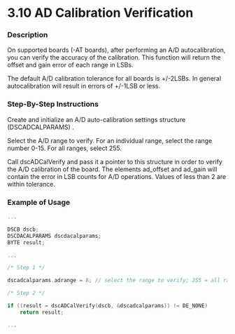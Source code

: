 # 3.10 AD Calibration Verification

### Description

On supported boards \(-AT boards\), after performing an A/D autocalibration, you can verify the accuracy of the calibration. This function will return the offset and gain error of each range in LSBs.

The default A/D calibration tolerance for all boards is +/-2LSBs. In general autocalibration will result in errors of +/-1LSB or less.

### Step-By-Step Instructions

Create and initialize an A/D auto-calibration settings structure \(DSCADCALPARAMS\) .

Select the A/D range to verify. For an individual range, select the range number 0-15. For all ranges, select 255.

Call dscADCalVerify and pass it a pointer to this structure in order to verify the A/D calibration of the board. The elements ad\_offset and ad\_gain will contain the error in LSB counts for A/D operations. Values of less than 2 are within tolerance.

### Example of Usage

```c
... 

DSCB dscb; 
DSCDACALPARAMS dscdacalparams; 
BYTE result; 

... 

/* Step 1 */ 

dscadcalparams.adrange = 8; // select the range to verify; 255 = all ranges 

/* Step 2 */ 

if ((result = dscADCalVerify(dscb, &dscadcalparams)) != DE_NONE) 
    return result; 

...
```

